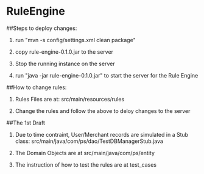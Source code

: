 # RuleEngine

##Steps to deploy changes:

1. run "mvn -s config/settings.xml clean package"

2. copy rule-engine-0.1.0.jar to the server

3. Stop the running instance on the server

4. run "java -jar rule-engine-0.1.0.jar" to start the server for the Rule Engine


##How to change rules:

1. Rules Files are at: src/main/resources/rules

2. Change the rules and follow the above to deloy changes to the server


##The 1st Draft

1. Due to time contraint, User/Merchant records are simulated in a Stub class: src/main/java/com/ps/dao/TestDBManagerStub.java

2. The Domain Objects are at src/main/java/com/ps/entity

3. The instruction of how to test the rules are at test_cases
